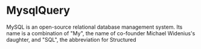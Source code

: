 # MysqlQuery
MySQL is an open-source relational database management system. Its name is a combination of "My", the name of co-founder Michael Widenius's daughter, and "SQL", the abbreviation for Structured 
